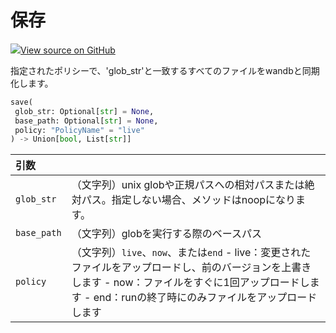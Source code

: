 # 保存



[![](https://www.tensorflow.org/images/GitHub-Mark-32px.png)View source on GitHub](https://www.github.com/wandb/client/tree/c505c66a5f9c1530671564dae3e9e230f72f6584/wandb/sdk/wandb_run.py#L1714-L1743)



指定されたポリシーで、'glob_str'と一致するすべてのファイルをwandbと同期化します。

```python
save(
 glob_str: Optional[str] = None,
 base_path: Optional[str] = None,
 policy: "PolicyName" = "live"
) -> Union[bool, List[str]]
```





| 引数 | |
| :--- | :--- |
| `glob_str` | （文字列）unix globや正規パスへの相対パスまたは絶対パス。指定しない場合、メソッドはnoopになります。 |
| `base_path` | （文字列）globを実行する際のベースパス |
| `policy` | （文字列）`live`、`now`、または`end` - live：変更されたファイルをアップロードし、前のバージョンを上書きします - now：ファイルをすぐに1回アップロードします - end：runの終了時にのみファイルをアップロードします |

